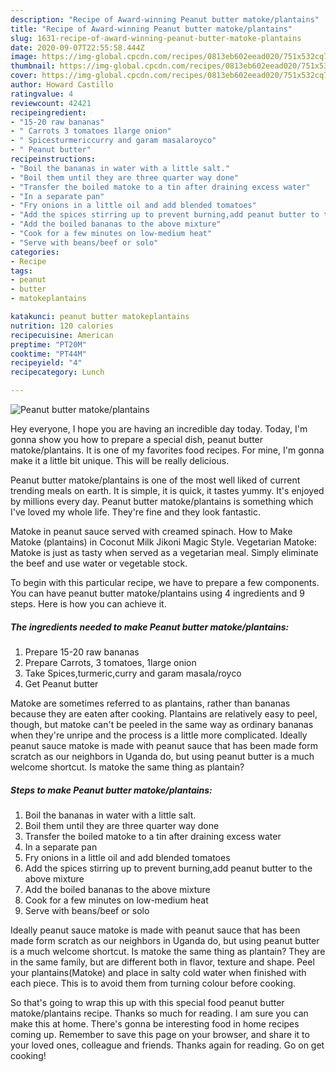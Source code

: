 ```yaml
---
description: "Recipe of Award-winning Peanut butter matoke/plantains"
title: "Recipe of Award-winning Peanut butter matoke/plantains"
slug: 1631-recipe-of-award-winning-peanut-butter-matoke-plantains
date: 2020-09-07T22:55:58.444Z
image: https://img-global.cpcdn.com/recipes/0813eb602eead020/751x532cq70/peanut-butter-matokeplantains-recipe-main-photo.jpg
thumbnail: https://img-global.cpcdn.com/recipes/0813eb602eead020/751x532cq70/peanut-butter-matokeplantains-recipe-main-photo.jpg
cover: https://img-global.cpcdn.com/recipes/0813eb602eead020/751x532cq70/peanut-butter-matokeplantains-recipe-main-photo.jpg
author: Howard Castillo
ratingvalue: 4
reviewcount: 42421
recipeingredient:
- "15-20 raw bananas"
- " Carrots 3 tomatoes 1large onion"
- " Spicesturmericcurry and garam masalaroyco"
- " Peanut butter"
recipeinstructions:
- "Boil the bananas in water with a little salt."
- "Boil them until they are three quarter way done"
- "Transfer the boiled matoke to a tin after draining excess water"
- "In a separate pan"
- "Fry onions in a little oil and add blended tomatoes"
- "Add the spices stirring up to prevent burning,add peanut butter to the above mixture"
- "Add the boiled bananas to the above mixture"
- "Cook for a few minutes on low-medium heat"
- "Serve with beans/beef or solo"
categories:
- Recipe
tags:
- peanut
- butter
- matokeplantains

katakunci: peanut butter matokeplantains 
nutrition: 120 calories
recipecuisine: American
preptime: "PT20M"
cooktime: "PT44M"
recipeyield: "4"
recipecategory: Lunch

---
```



![Peanut butter matoke/plantains](https://img-global.cpcdn.com/recipes/0813eb602eead020/751x532cq70/peanut-butter-matokeplantains-recipe-main-photo.jpg)

Hey everyone, I hope you are having an incredible day today. Today, I'm gonna show you how to prepare a special dish, peanut butter matoke/plantains. It is one of my favorites food recipes. For mine, I'm gonna make it a little bit unique. This will be really delicious.

Peanut butter matoke/plantains is one of the most well liked of current trending meals on earth. It is simple, it is quick, it tastes yummy. It's enjoyed by millions every day. Peanut butter matoke/plantains is something which I've loved my whole life. They're fine and they look fantastic.

Matoke in peanut sauce served with creamed spinach. How to Make Matoke (plantains) in Coconut Milk Jikoni Magic Style. Vegetarian Matoke: Matoke is just as tasty when served as a vegetarian meal. Simply eliminate the beef and use water or vegetable stock.


To begin with this particular recipe, we have to prepare a few components. You can have peanut butter matoke/plantains using 4 ingredients and 9 steps. Here is how you can achieve it.

<!--inarticleads1-->

##### The ingredients needed to make Peanut butter matoke/plantains:

1. Prepare 15-20 raw bananas
1. Prepare  Carrots, 3 tomatoes, 1large onion
1. Take  Spices,turmeric,curry and garam masala/royco
1. Get  Peanut butter


Matoke are sometimes referred to as plantains, rather than bananas because they are eaten after cooking. Plantains are relatively easy to peel, though, but matoke can&#39;t be peeled in the same way as ordinary bananas when they&#39;re unripe and the process is a little more complicated. Ideally peanut sauce matoke is made with peanut sauce that has been made form scratch as our neighbors in Uganda do, but using peanut butter is a much welcome shortcut. Is matoke the same thing as plantain? 

<!--inarticleads2-->

##### Steps to make Peanut butter matoke/plantains:

1. Boil the bananas in water with a little salt.
1. Boil them until they are three quarter way done
1. Transfer the boiled matoke to a tin after draining excess water
1. In a separate pan
1. Fry onions in a little oil and add blended tomatoes
1. Add the spices stirring up to prevent burning,add peanut butter to the above mixture
1. Add the boiled bananas to the above mixture
1. Cook for a few minutes on low-medium heat
1. Serve with beans/beef or solo


Ideally peanut sauce matoke is made with peanut sauce that has been made form scratch as our neighbors in Uganda do, but using peanut butter is a much welcome shortcut. Is matoke the same thing as plantain? They are in the same family, but are different both in flavor, texture and shape. Peel your plantains(Matoke) and place in salty cold water when finished with each piece. This is to avoid them from turning colour before cooking. 

So that's going to wrap this up with this special food peanut butter matoke/plantains recipe. Thanks so much for reading. I am sure you can make this at home. There's gonna be interesting food in home recipes coming up. Remember to save this page on your browser, and share it to your loved ones, colleague and friends. Thanks again for reading. Go on get cooking!
